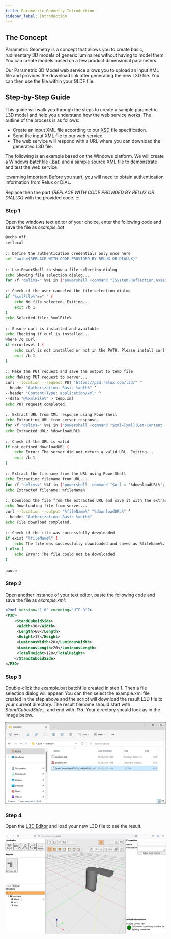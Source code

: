 ```yaml
---
title: Parametric Geometry Introduction
sidebar_label: Introduction
---
```

<!-- markdownlint-disable MD033 (no html im markdown) -->

## The Concept

Parametric Geometry is a concept that allows you to create basic, rudimentary 3D models of generic luminaires without having to model them. You can create models based on a few product dimensional parameters.

Our Parametric 3D Model web service allows you to upload an input XML file and provides the download link after generating the new L3D file. You can then use the file within your GLDF file.

## Step-by-Step Guide

This guide will walk you through the steps to create a sample parametric L3D model and help you understand how the web service works. The outline of the process is as follows:

- Create an input XML file according to our <a href="/xsd/p3d/p3d.xsd" target="_blank">XSD</a> file specification.
- Send the input XML file to our web service.
- The web service will respond with a URL where you can download the generated L3D file.

The following is an example based on the Windows platform. We will create a Windows batchfile (.bat) and a sample source XML file to demonstrate and test the web service.

:::warning Important
Before you start, you will need to obtain authentication information from Relux or DIAL.

Replace then the part *{REPLACE WITH CODE PROVIDED BY RELUX OR DIALUX}* with the provided code.
:::

### Step 1

Open the windows text editor of your choice, enter the following code and save the file as *example.bat*

```bash
@echo off
setlocal

:: Define the authentication credentials only once here
set "auth={REPLACE WITH CODE PROVIDED BY RELUX OR DIALUX}"

:: Use PowerShell to show a file selection dialog
echo Showing file selection dialog...
for /f "delims=" %%I in ('powershell -command "[System.Reflection.Assembly]::LoadWithPartialName('System.windows.forms') | Out-Null; $OpenFileDialog = New-Object System.Windows.Forms.OpenFileDialog; $OpenFileDialog.ShowDialog() | Out-Null; $OpenFileDialog.FileName"') do set "xmlFile=%%I"

:: Check if the user canceled the file selection dialog
if "%xmlFile%"==" " (
    echo No file selected. Exiting...
    exit /b 1
)
echo Selected file: %xmlFile%

:: Ensure curl is installed and available
echo Checking if curl is installed...
where /q curl
if errorlevel 1 (
    echo curl is not installed or not in the PATH. Please install curl or add it to your PATH.
    exit /b 1
)

:: Make the PUT request and save the output to temp file
echo Making PUT request to server...
curl --location --request PUT "https://p3d.relux.com/l3d/" ^
--header "Authorization: Basic %auth%" ^
--header "Content-Type: application/xml" ^
--data "@%xmlFile%" > temp.xml
echo PUT request completed.

:: Extract URL from XML response using PowerShell
echo Extracting URL from server response...
for /f "delims=" %%I in ('powershell -command "$xml=[xml](Get-Content -Path temp.xml); $xml.root"') do set "downloadURL=%%I"
echo Extracted URL: %downloadURL%

:: Check if the URL is valid
if not defined downloadURL (
    echo Error: The server did not return a valid URL. Exiting...
    exit /b 1
)

:: Extract the filename from the URL using PowerShell
echo Extracting filename from URL...
for /f "delims=" %%I in ('powershell -command "$url = '%downloadURL%'; $url.Split('/')[-1]"') do set "fileName=%%I"
echo Extracted filename: %fileName%

:: Download the file from the extracted URL and save it with the extracted filename, with authorization header
echo Downloading file from server...
curl --location --output "%fileName%" "%downloadURL%" ^
--header "Authorization: Basic %auth%"
echo File download completed.

:: Check if the file was successfully downloaded
if exist "%fileName%" (
    echo The file was successfully downloaded and saved as %fileName%.
) else (
    echo Error: The file could not be downloaded.
)

pause
```

### Step 2

Open another instance of your text editor, paste the following code and save the file as *example.xml*:

```xml
<?xml version="1.0" encoding="UTF-8"?>
<P3D>
    <StandCuboidSide>
     <Width>30</Width>
     <Length>60</Length>
     <Height>15</Height>
     <LuminousWidth>20</LuminousWidth>
     <LuminousLength>20</LuminousLength>
     <TotalHeight>120</TotalHeight>
    </StandCuboidSide>
</P3D>
```

### Step 3

Double-click the example.bat batchfile created in step 1. Then a file selection dialog will appear. You can then select the example.xml file created in the step above and the script will download the result L3D file to your current directory. The result filename should start with *StandCuboidSide...* and end with *.l3d*. Your directory should look as in the image below.

![Result directory](/img/docs/geometry/screenshots/result.webp)

### Step 4

Open the [L3D Editor](https://l3d-editor.gldf.io) and load your new L3D file to see the result.

![Parametric geometry in the L3D Editor](/img/docs/geometry/screenshots/resulteditor.webp)
